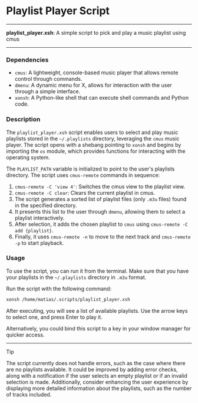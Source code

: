 # Playlist Player Script

---

**playlist_player.xsh**: A simple script to pick and play a music playlist using cmus

---

### Dependencies

- `cmus`: A lightweight, console-based music player that allows remote control through commands.
- `dmenu`: A dynamic menu for X, allows for interaction with the user through a simple interface.
- `xonsh`: A Python-like shell that can execute shell commands and Python code.
  
### Description

The `playlist_player.xsh` script enables users to select and play music playlists stored in the `~/.playlists` directory, leveraging the `cmus` music player. The script opens with a shebang pointing to `xonsh` and begins by importing the `os` module, which provides functions for interacting with the operating system.

The `PLAYLIST_PATH` variable is initialized to point to the user's playlists directory. The script uses `cmus-remote` commands in sequence:

1. `cmus-remote -C 'view 4'`: Switches the cmus view to the playlist view.
2. `cmus-remote -C clear`: Clears the current playlist in cmus.
3. The script generates a sorted list of playlist files (only `.m3u` files) found in the specified directory.
4. It presents this list to the user through `dmenu`, allowing them to select a playlist interactively.
5. After selection, it adds the chosen playlist to `cmus` using `cmus-remote -C add {playlist}`.
6. Finally, it uses `cmus-remote -n` to move to the next track and `cmus-remote -p` to start playback.

### Usage

To use the script, you can run it from the terminal. Make sure that you have your playlists in the `~/.playlists` directory in `.m3u` format.

Run the script with the following command:
```bash
xonsh /home/matias/.scripts/playlist_player.xsh
```

After executing, you will see a list of available playlists. Use the arrow keys to select one, and press Enter to play it.

Alternatively, you could bind this script to a key in your window manager for quicker access. 

---

> [!TIP] 
> The script currently does not handle errors, such as the case where there are no playlists available. It could be improved by adding error checks, along with a notification if the user selects an empty playlist or if an invalid selection is made. Additionally, consider enhancing the user experience by displaying more detailed information about the playlists, such as the number of tracks included.
